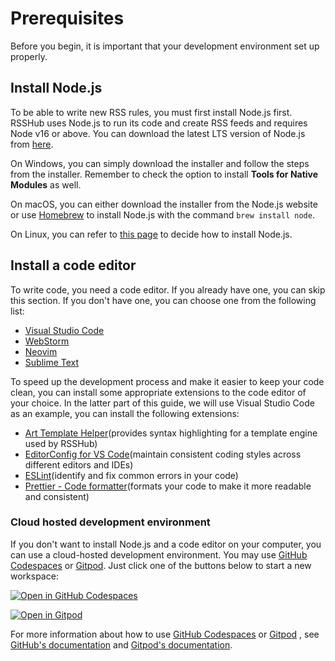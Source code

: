 # Prerequisites

Before you begin, it is important that your development environment set up properly.

## Install Node.js

To be able to write new RSS rules, you must first install Node.js first. RSSHub uses Node.js to run its code and create RSS feeds and requires Node v16 or above. You can download the latest LTS version of Node.js from [here](https://nodejs.org/en/download).

On Windows, you can simply download the installer and follow the steps from the installer. Remember to check the option to install **Tools for Native Modules** as well.

On macOS, you can either download the installer from the Node.js website or use [Homebrew](https://brew.sh) to install Node.js with the command `brew install node`.

On Linux, you can refer to [this page](https://nodejs.org/en/download/package-manager) to decide how to install Node.js.

## Install a code editor

To write code, you need a code editor. If you already have one, you can skip this section. If you don't have one, you can choose one from the following list:

-   [Visual Studio Code](https://code.visualstudio.com)
-   [WebStorm](https://www.jetbrains.com/webstorm)
-   [Neovim](https://neovim.io)
-   [Sublime Text](https://www.sublimetext.com)

To speed up the development process and make it easier to keep your code clean, you can install some appropriate extensions to the code editor of your choice. In the latter part of this guide, we will use Visual Studio Code as an example, you can install the following extensions:

-   [Art Template Helper](https://marketplace.visualstudio.com/items?itemName=ZihanLi.at-helper)(provides syntax highlighting for a template engine used by RSSHub)
-   [EditorConfig for VS Code](https://marketplace.visualstudio.com/items?itemName=EditorConfig.EditorConfig)(maintain consistent coding styles across different editors and IDEs)
-   [ESLint](https://marketplace.visualstudio.com/items?itemName=dbaeumer.vscode-eslint)(identify and fix common errors in your code)
-   [Prettier - Code formatter](https://marketplace.visualstudio.com/items?itemName=esbenp.prettier-vscode)(formats your code to make it more readable and consistent)

### Cloud hosted development environment

If you don't want to install Node.js and a code editor on your computer, you can use a cloud-hosted development environment. You may use [GitHub Codespaces](https://codespace.new/) or [Gitpod](https://www.gitpod.io). Just click one of the buttons below to start a new workspace:

[![Open in GitHub Codespaces](https://github.com/codespaces/badge.svg)](https://codespaces.new/DIYgod/RSSHub?quickstart=1)

[![Open in Gitpod](https://gitpod.io/button/open-in-gitpod.svg)](https://gitpod.io/#https://github.com/DIYgod/RSSHub)

For more information about how to use [GitHub Codespaces](https://codespace.new/) or [Gitpod](https://www.gitpod.io/) , see [GitHub's documentation](https://docs.github.com/codespaces) and [Gitpod's documentation](https://www.gitpod.io/docs/).
